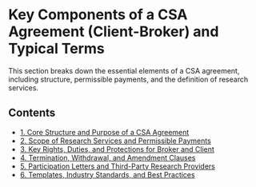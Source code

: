 # Key Components of a CSA Agreement (Client-Broker) and Typical Terms

This section breaks down the essential elements of a CSA agreement, including structure, permissible payments, and the definition of research services.

## Contents
- [1. Core Structure and Purpose of a CSA Agreement](Key%20Components%20of%20a%20CSA%20Agreement%20(Client-Broker)%20and%20Typical%20Terms/1-Core%20Structure%20and%20Purpose%20of%20a%20CSA%20Agreement.md)
- [2. Scope of Research Services and Permissible Payments](Key%20Components%20of%20a%20CSA%20Agreement%20(Client-Broker)%20and%20Typical%20Terms/2-Scope%20of%20Research%20Services%20and%20Permissible%20Payments.md)
- [3. Key Rights, Duties, and Protections for Broker and Client](Key%20Components%20of%20a%20CSA%20Agreement%20(Client-Broker)%20and%20Typical%20Terms/3-Key%20Rights,%20Duties,%20and%20Protections%20for%20Broker%20and%20Client.md)
- [4. Termination, Withdrawal, and Amendment Clauses](Key%20Components%20of%20a%20CSA%20Agreement%20(Client-Broker)%20and%20Typical%20Terms/4-Termination%20Withdrawal,%20and%20Amendment%20Clauses.md)
- [5. Participation Letters and Third-Party Research Providers](Key%20Components%20of%20a%20CSA%20Agreement%20(Client-Broker)%20and%20Typical%20Terms/5-Participation%20Letters%20and%20Third-Party%20Research%20Providers.md)
- [6. Templates, Industry Standards, and Best Practices](Key%20Components%20of%20a%20CSA%20Agreement%20(Client-Broker)%20and%20Typical%20Terms/6-Templates,%20Industry%20Standards,%20and%20Best%20Practices.md) 